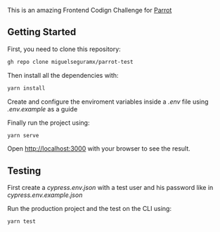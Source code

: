 This is an amazing Frontend Codign Challenge for [Parrot](https://parrotsoftware.io/)

## Getting Started

First, you need to clone this repository:

```bash
gh repo clone miguelseguramx/parrot-test
```

Then install all the dependencies with:

```bash
yarn install
```

Create and configure the enviroment variables inside a *.env* file using *.env.example* as a guide

Finally run the project using:

```bash
yarn serve
```

Open [http://localhost:3000](http://localhost:3000) with your browser to see the result.

## Testing

First create a *cypress.env.json* with a test user and his password like in *cypress.env.example.json*

Run the production project and the test on the CLI using:

```bash
yarn test
```
